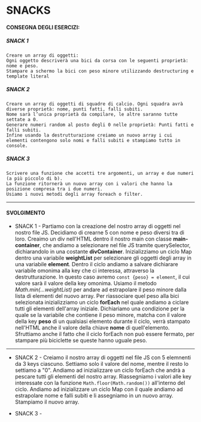 # SNACKS

#### CONSEGNA DEGLI ESERCIZI:


##### SNACK 1
```
Creare un array di oggetti:
Ogni oggetto descriverà una bici da corsa con le seguenti proprietà: nome e peso.
Stampare a schermo la bici con peso minore utilizzando destructuring e template literal
```


##### SNACK 2
```
Creare un array di oggetti di squadre di calcio. Ogni squadra avrà diverse proprietà: nome, punti fatti, falli subiti.
Nome sarà l’unica proprietà da compilare, le altre saranno tutte settate a 0.
Generare numeri random al posto degli 0 nelle proprietà: Punti fatti e falli subiti.
Infine usando la destrutturazione creiamo un nuovo array i cui elementi contengono solo nomi e falli subiti e stampiamo tutto in console.
```


##### SNACK 3
```
Scrivere una funzione che accetti tre argomenti, un array e due numeri (a più piccolo di b).
La funzione ritornerà un nuovo array con i valori che hanno la posizione compresa tra i due numeri.
Usiamo i nuovi metodi degli array foreach o filter.
```

---

#### SVOLGIMENTO

- SNACK 1 - Partiamo con la creazione del nostro array di oggetti nel nostro file JS. Decidiamo di crearne 5 con nome e peso diversi tra di loro. Creaimo un div nell'HTML dentro il nostro main con classe **main-container**, che andiamo a selezionare nel file JS tramite querySelector, dichiarandolo in una costante **divContainer**. Inizializziamo un ciclo Map dentro una variabile **weightList** per selezionare gli oggetti degli array in una variabile **element**. Dentro il ciclo andiamo a salvare dichiarare variabile omonima alla key che ci interessa, attraverso la destrutturazione. In questo caso avremo `const {peso} = element`, il cui valore sarà il valore della key omonima. Usiamo il metodo _Math.min(...weightList)_ per andare ad estrapolare il peso minore dalla lista di elementi del nuovo array. Per riassociare quel peso alla bici selezionata inizializziamo un ciclo **forEach** nel quale andiamo a ciclare tutti gli elementi dell'array iniziale. Dichiariamo una condizione per la quale se la variabile che contiene il peso minore, matcha con il valore della key **peso** di un qualsiasi elemento durante il ciclo, verrà stampato nell'HTML anche il valore della chiave **nome** di quell'elemento. Sfruttiamo anche il fatto che il ciclo forEach non può essere fermato, per stampare più biciclette se queste hanno uguale peso.

----

- SNACK 2 -  Creiamo il nostro array di oggetti nel file JS con 5 elemnenti da 3 keys ciascuno. Settiamo solo il valore del nome, mentre il resto lo settiamo a "0". Andiamo ad inizializzare un ciclo forEach che andrà a pescare tutti gli elementi del nostro array. Riassegniamo i valori alle key interessate con la funzione `Math.floor(Math.random())` all'interno del ciclo. Andiamo ad inizializzare un ciclo Map con il quale andiamo ad estrapolare nome e falli subiti e li assegniamo in un nuovo array. Stampiamo il nuovo array.

- SNACK 3 -